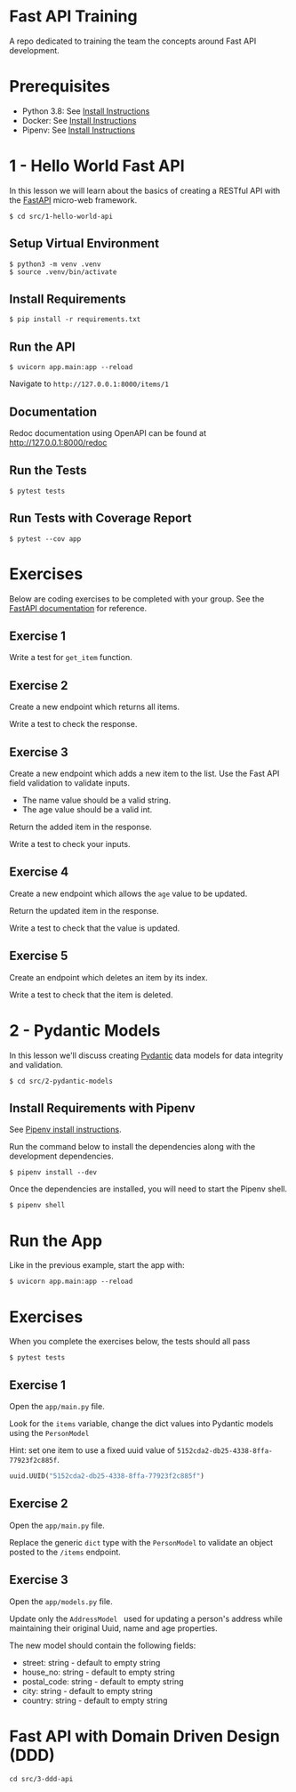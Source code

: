# Fast API Training

A repo dedicated to training the team the concepts around Fast API development.

# Prerequisites

- Python 3.8: See [Install Instructions](./docs/INSTALL_PYTHON.md)
- Docker: See [Install Instructions](./docs/INSTALL_DOCKER.md)
- Pipenv: See [Install Instructions](./docs/INSTALL_PIPENV.md)

# 1 - Hello World Fast API

In this lesson we will learn about the basics of creating a RESTful API with the [FastAPI](https://fastapi.tiangolo.com/) micro-web framework.

```shell
$ cd src/1-hello-world-api
```

## Setup Virtual Environment

```shell
$ python3 -m venv .venv
$ source .venv/bin/activate
```

## Install Requirements

```shell
$ pip install -r requirements.txt
```

## Run the API

```shell
$ uvicorn app.main:app --reload
```

Navigate to `http://127.0.0.1:8000/items/1`

## Documentation

Redoc documentation using OpenAPI can be found at http://127.0.0.1:8000/redoc

## Run the Tests

```shell
$ pytest tests
```

## Run Tests with Coverage Report

```shell
$ pytest --cov app
```

# Exercises

Below are coding exercises to be completed with your group. See the [FastAPI documentation](https://fastapi.tiangolo.com/) for reference.

## Exercise 1

Write a test for `get_item` function.

## Exercise 2

Create a new endpoint which returns all items.

Write a test to check the response.

## Exercise 3

Create a new endpoint which adds a new item to the list.
Use the Fast API field validation to validate inputs.

- The name value should be a valid string.
- The age value should be a valid int.

Return the added item in the response.

Write a test to check your inputs.

## Exercise 4

Create a new endpoint which allows the `age` value to be updated.

Return the updated item in the response.

Write a test to check that the value is updated.

## Exercise 5

Create an endpoint which deletes an item by its index.

Write a test to check that the item is deleted.

# 2 - Pydantic Models

In this lesson we'll discuss creating [Pydantic](https://pydantic-docs.helpmanual.io/) data models for data integrity and validation.

```shell
$ cd src/2-pydantic-models
```

## Install Requirements with Pipenv

See [Pipenv install instructions](./docs/INSTALL_PIPENV.md).

Run the command below to install the dependencies along with the development dependencies.

```shell
$ pipenv install --dev
```

Once the dependencies are installed, you will need to start the Pipenv shell.

```shell
$ pipenv shell
```

# Run the App

Like in the previous example, start the app with:

```shell
$ uvicorn app.main:app --reload
```

# Exercises

When you complete the exercises below, the tests should all pass

```shell
$ pytest tests
```

## Exercise 1

Open the `app/main.py` file.

Look for the `items` variable, change the dict values into Pydantic models using the `PersonModel`

Hint: set one item to use a fixed uuid value of `5152cda2-db25-4338-8ffa-77923f2c885f`.

```python
uuid.UUID("5152cda2-db25-4338-8ffa-77923f2c885f")
```

## Exercise 2

Open the `app/main.py` file.

Replace the generic `dict` type with the `PersonModel` to validate an object posted to the `/items` endpoint.

## Exercise 3

Open the `app/models.py` file.

Update only the `AddressModel ` used for updating a person's address while maintaining their original Uuid, name and age properties.

The new model should contain the following fields:

- street: string - default to empty string
- house_no: string - default to empty string
- postal_code: string - default to empty string
- city: string - default to empty string
- country: string - default to empty string

# Fast API with Domain Driven Design (DDD)

```shell
cd src/3-ddd-api
```
